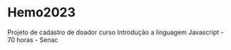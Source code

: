 # Hemo2023
 Projeto de cadastro de doador curso Introdução a linguagem Javascript - 70 horas - Senac

